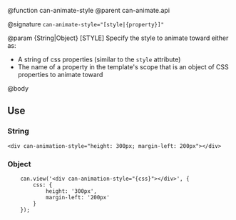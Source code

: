 @function can-animate-style
@parent can-animate.api

@signature `can-animate-style="[style|{property}]"`

@param {String|Object} [STYLE] Specify the style to animate toward either as:

 * A string of css properties (similar to the `style` attribute)
 * The name of a property in the template's scope that is an object of CSS properties to animate toward

@body

## Use

### String

```
<div can-animation-style="height: 300px; margin-left: 200px"></div>
```

### Object

```
    can.view('<div can-animation-style="{css}"></div>', {
        css: {
            height: '300px',
            margin-left: '200px'
        }
    });
```